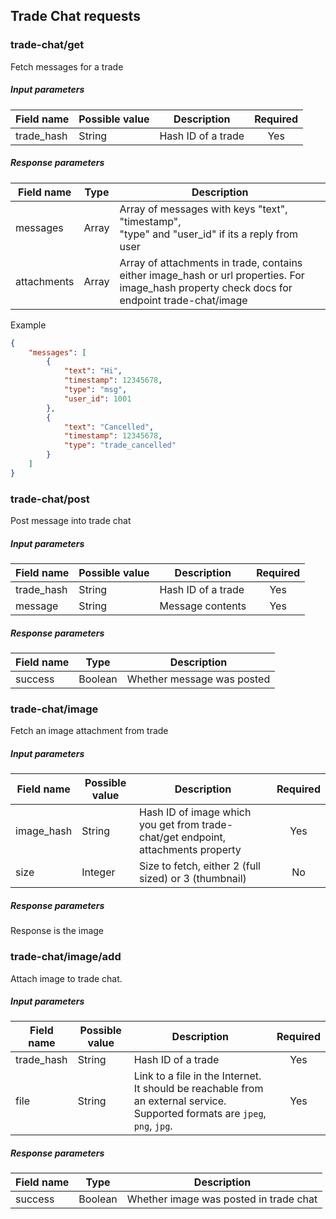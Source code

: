 ## Trade Chat requests

### trade-chat/get

Fetch messages for a trade

##### Input parameters

| Field name    |   Possible value  | Description   | Required |
| ------------- | ----------------- | ------------- | :------: |
| trade_hash    | String            | Hash ID of a trade | Yes |

##### Response parameters

| Field name    | Type | Description |
| ------------- | ---- | ----------- |
| messages      | Array | Array of messages with keys "text", "timestamp", <br> "type" and "user_id" if its a reply from user |
| attachments   | Array | Array of attachments in trade, contains either image_hash or url properties. For image_hash property check docs for endpoint trade-chat/image | 

Example
````json
{
    "messages": [
        {
            "text": "Hi",
            "timestamp": 12345678,
            "type": "msg",
            "user_id": 1001
        },
        {
            "text": "Cancelled",
            "timestamp": 12345678,
            "type": "trade_cancelled"
        }
    ]
}
````
### trade-chat/post

Post message into trade chat

##### Input parameters

| Field name    |   Possible value  | Description   | Required |
| ------------- | ----------------- | ------------- | :------: |
| trade_hash    | String            | Hash ID of a trade | Yes |
| message    | String               | Message contents | Yes |
                   
##### Response parameters

| Field name    | Type | Description |
| ------------- | ---- | ----------- |
| success         | Boolean | Whether message was posted |

### trade-chat/image

Fetch an image attachment from trade

##### Input parameters

| Field name    |   Possible value  | Description   | Required |
| ------------- | ----------------- | ------------- | :------: |
| image_hash    | String            | Hash ID of image which you get from trade-chat/get endpoint, attachments property | Yes |
| size    | Integer               | Size to fetch, either 2 (full sized) or 3 (thumbnail) | No |
                   
##### Response parameters

Response is the image

### trade-chat/image/add

Attach image to trade chat.

##### Input parameters

| Field name    |   Possible value  | Description   | Required |
| ------------- | ----------------- | ------------- | :------: |
| trade_hash    | String            | Hash ID of a trade | Yes |
| file    | String               | Link to a file in the Internet. It should be reachable from an external service. Supported formats are `jpeg`, `png`, `jpg`. | Yes |

##### Response parameters

| Field name    | Type | Description |
| ------------- | ---- | ----------- |
| success         | Boolean | Whether image was posted in trade chat |